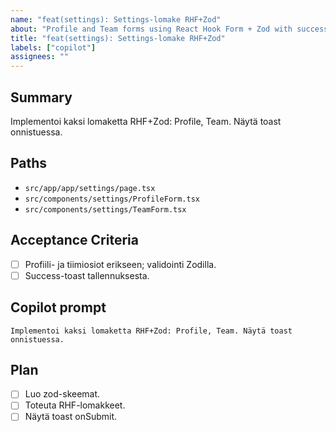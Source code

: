```yaml
---
name: "feat(settings): Settings-lomake RHF+Zod"
about: "Profile and Team forms using React Hook Form + Zod with success toast"
title: "feat(settings): Settings-lomake RHF+Zod"
labels: ["copilot"]
assignees: ""
---
```


## Summary
Implementoi kaksi lomaketta RHF+Zod: Profile, Team. Näytä toast onnistuessa.

## Paths
- `src/app/app/settings/page.tsx`
- `src/components/settings/ProfileForm.tsx`
- `src/components/settings/TeamForm.tsx`

## Acceptance Criteria
- [ ] Profiili- ja tiimiosiot erikseen; validointi Zodilla.
- [ ] Success-toast tallennuksesta.

## Copilot prompt
```
Implementoi kaksi lomaketta RHF+Zod: Profile, Team. Näytä toast onnistuessa.
```

## Plan
- [ ] Luo zod-skeemat.
- [ ] Toteuta RHF-lomakkeet.
- [ ] Näytä toast onSubmit.
